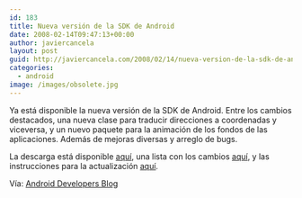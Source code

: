 ```yaml
---
id: 183
title: Nueva versión de la SDK de Android
date: 2008-02-14T09:47:13+00:00
author: javiercancela
layout: post
guid: http://javiercancela.com/2008/02/14/nueva-version-de-la-sdk-de-android/
categories:
  - android
image: /images/obsolete.jpg
---
```

Ya está disponible la nueva versión de la SDK de Android. Entre los cambios destacados, una nueva clase para traducir direcciones a coordenadas y viceversa, y un nuevo paquete para la animación de los fondos de las aplicaciones. Además de mejoras diversas y arreglo de bugs.

La descarga está disponible [aquí](http://code.google.com/android/download.html "Android SDK"), una lista con los cambios [aquí](http://code.google.com/android/migrating/m3-to-m5/m5-api-changes.html "Android SDK M5 Release - API Changes Overview"), y las instrucciones para la actualización [aquí](http://code.google.com/android/intro/upgrading.html "Upgrading the SDK").

Vía: [Android Developers Blog](http://android-developers.blogspot.com/2008/02/android-sdk-m5-rc14-now-available.html "Android SDK m5-rc14 now available")